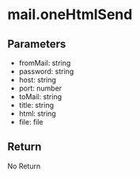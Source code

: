 # mail.oneHtmlSend

## Parameters
- fromMail: string
- password: string
- host: string
- port: number
- toMail: string
- title: string
- html: string
- file: file


## Return
No Return